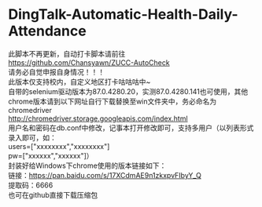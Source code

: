 # DingTalk-Automatic-Health-Daily-Attendance
此脚本不再更新，自动打卡脚本请前往<br>
https://github.com/Chansyawn/ZUCC-AutoCheck<br>
请务必自觉申报自身情况！！！<br>
此版本仅支持校内，自定义地区打卡咕咕咕中~<br>
自带的selenium驱动版本为87.0.4280.20，实测87.0.4280.141也可使用，其他chrome版本请到以下网址自行下载替换至win文件夹中，务必命名为chromedriver<br>
http://chromedriver.storage.googleapis.com/index.html<br>
用户名和密码在db.conf中修改，记事本打开修改即可，支持多用户（以列表形式录入即可，如：<br>
users=["xxxxxxxx","xxxxxxxx"]<br>
pw=["xxxxxx","xxxxxx"]）<br>
封装好给Windows下chrome使用的版本链接如下：<br>
链接：https://pan.baidu.com/s/17XCdmAE9n1zkxpvFIbyY_Q <br>
提取码：6666 <br>
也可在github直接下载压缩包
